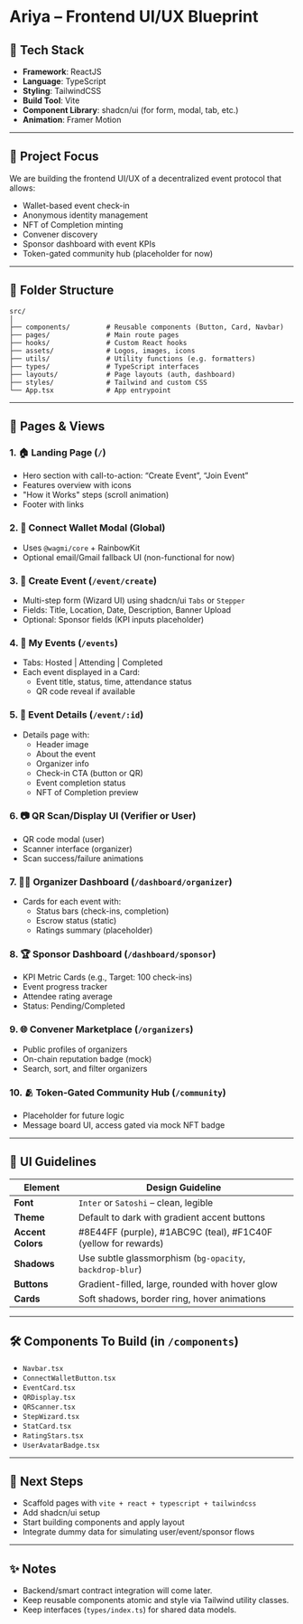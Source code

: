 # Ariya – Frontend UI/UX Blueprint

## 🧱 Tech Stack

- **Framework**: ReactJS
- **Language**: TypeScript
- **Styling**: TailwindCSS
- **Build Tool**: Vite
- **Component Library**: shadcn/ui (for form, modal, tab, etc.)
- **Animation**: Framer Motion

---

## 🎯 Project Focus

We are building the frontend UI/UX of a decentralized event protocol that allows:

- Wallet-based event check-in
- Anonymous identity management
- NFT of Completion minting
- Convener discovery
- Sponsor dashboard with event KPIs
- Token-gated community hub (placeholder for now)

---

## 📁 Folder Structure

```
src/
│
├── components/         # Reusable components (Button, Card, Navbar)
├── pages/              # Main route pages
├── hooks/              # Custom React hooks
├── assets/             # Logos, images, icons
├── utils/              # Utility functions (e.g. formatters)
├── types/              # TypeScript interfaces
├── layouts/            # Page layouts (auth, dashboard)
├── styles/             # Tailwind and custom CSS
└── App.tsx             # App entrypoint
```

---

## 🧩 Pages & Views

### 1. 🏠 Landing Page (`/`)

- Hero section with call-to-action: “Create Event”, “Join Event”
- Features overview with icons
- "How it Works" steps (scroll animation)
- Footer with links

### 2. 🔐 Connect Wallet Modal (Global)

- Uses `@wagmi/core` + RainbowKit
- Optional email/Gmail fallback UI (non-functional for now)

### 3. 📅 Create Event (`/event/create`)

- Multi-step form (Wizard UI) using shadcn/ui `Tabs` or `Stepper`
- Fields: Title, Location, Date, Description, Banner Upload
- Optional: Sponsor fields (KPI inputs placeholder)

### 4. 🎫 My Events (`/events`)

- Tabs: Hosted | Attending | Completed
- Each event displayed in a Card:
  - Event title, status, time, attendance status
  - QR code reveal if available

### 5. 🧾 Event Details (`/event/:id`)

- Details page with:
  - Header image
  - About the event
  - Organizer info
  - Check-in CTA (button or QR)
  - Event completion status
  - NFT of Completion preview

### 6. 📷 QR Scan/Display UI (Verifier or User)

- QR code modal (user)
- Scanner interface (organizer)
- Scan success/failure animations

### 7. 🧑‍💼 Organizer Dashboard (`/dashboard/organizer`)

- Cards for each event with:
  - Status bars (check-ins, completion)
  - Escrow status (static)
  - Ratings summary (placeholder)

### 8. 🏆 Sponsor Dashboard (`/dashboard/sponsor`)

- KPI Metric Cards (e.g., Target: 100 check-ins)
- Event progress tracker
- Attendee rating average
- Status: Pending/Completed

### 9. 🌐 Convener Marketplace (`/organizers`)

- Public profiles of organizers
- On-chain reputation badge (mock)
- Search, sort, and filter organizers

### 10. 🫂 Token-Gated Community Hub (`/community`)

- Placeholder for future logic
- Message board UI, access gated via mock NFT badge

---

## 🎨 UI Guidelines

| Element           | Design Guideline                                               |
| ----------------- | -------------------------------------------------------------- |
| **Font**          | `Inter` or `Satoshi` – clean, legible                          |
| **Theme**         | Default to dark with gradient accent buttons                   |
| **Accent Colors** | #8E44FF (purple), #1ABC9C (teal), #F1C40F (yellow for rewards) |
| **Shadows**       | Use subtle glassmorphism (`bg-opacity`, `backdrop-blur`)       |
| **Buttons**       | Gradient-filled, large, rounded with hover glow                |
| **Cards**         | Soft shadows, border ring, hover animations                    |

---

## 🛠️ Components To Build (in `/components`)

- `Navbar.tsx`
- `ConnectWalletButton.tsx`
- `EventCard.tsx`
- `QRDisplay.tsx`
- `QRScanner.tsx`
- `StepWizard.tsx`
- `StatCard.tsx`
- `RatingStars.tsx`
- `UserAvatarBadge.tsx`

---

## 🧪 Next Steps

- Scaffold pages with `vite + react + typescript + tailwindcss`
- Add shadcn/ui setup
- Start building components and apply layout
- Integrate dummy data for simulating user/event/sponsor flows

---

## ✨ Notes

- Backend/smart contract integration will come later.
- Keep reusable components atomic and style via Tailwind utility classes.
- Keep interfaces (`types/index.ts`) for shared data models.

